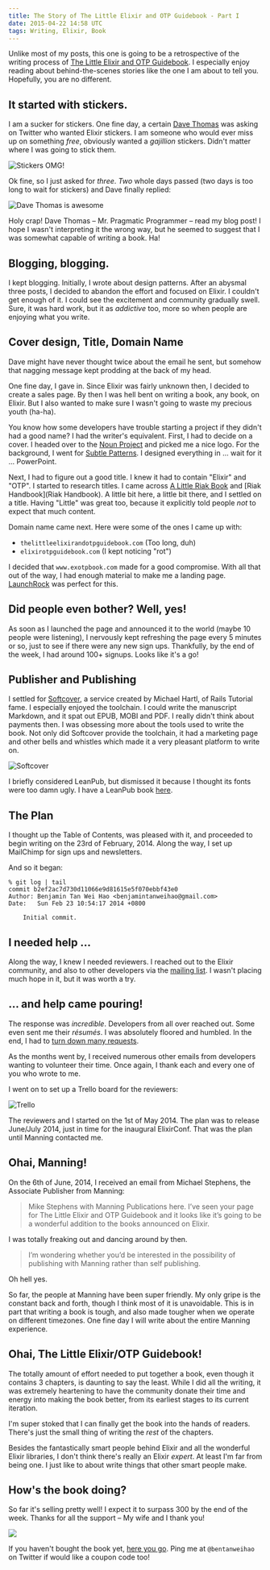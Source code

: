```yaml
---
title: The Story of The Little Elixir and OTP Guidebook - Part I
date: 2015-04-22 14:58 UTC
tags: Writing, Elixir, Book
---
```


Unlike most of my posts, this one is going to be a retrospective of the writing process of [The Little Elixir and OTP Guidebook](http://www.manning.com/tanweihao?a_aid=exotpbook&a_bid=99f537ec). I especially enjoy reading about behind-the-scenes stories like the one I am about to tell you. Hopefully, you are no different. 

## It started with stickers. 

I am a sucker for stickers. One fine day, a certain [Dave Thomas](https://twitter.com/pragdave) was asking on Twitter who wanted Elixir stickers. I am someone who would ever miss up on something _free_, obviously wanted a _gajillion_ stickers. Didn't matter where I was going to stick them.

![Stickers OMG!](http://i.imgur.com/0kIMYFX.png)

Ok fine, so I just asked for _three_. _Two_ whole days passed (two days is too long to wait for stickers) and Dave finally replied:

![Dave Thomas is awesome](http://i.imgur.com/HV8Polg.png)

Holy crap! Dave Thomas – Mr. Pragmatic Programmer – read my blog post! I hope I wasn't interpreting it the wrong way, but he seemed to suggest that I was somewhat capable of writing a book. Ha!

## Blogging, blogging.

I kept blogging. Initially, I wrote about design patterns. After an abysmal three posts, I decided to abandon the effort and focused on Elixir. I couldn't get enough of it. I could see the excitement and community gradually swell. Sure, it was hard work, but it as _addictive_ too, more so when people are enjoying what you write.

## Cover design, Title, Domain Name

Dave might have never thought twice about the email he sent, but somehow that nagging message kept prodding at the back of my head.

One fine day, I gave in. Since Elixir was fairly unknown then, I decided to create a sales page. By then I was hell bent on writing a book, any book, on Elixir. But I also wanted to make sure I wasn't going to waste my precious youth (ha-ha). 

You know how some developers have trouble starting a project if they didn't had a good name? I had the writer's equivalent. First, I had to decide on a cover. I headed over to the [Noun Project](http://thenounproject.com/) and picked me a nice logo. For the background, I went for [Subtle Patterns](http://subtlepatterns.com/). I designed everything in ... wait for it ... PowerPoint.

Next, I had to figure out a good title. I knew it had to contain "Elixir" and "OTP". I started to research titles. I came across [A Little Riak Book](littleriakbook.com) and [Riak Handbook](Riak Handbook). A little bit here, a little bit there, and I settled on a title. Having "Little" was great too, because it explicitly told people _not_ to expect that much content.

Domain name came next. Here were some of the ones I came up with: 

* `thelittleelixirandotpguidebook.com` (Too long, duh)
* `elixirotpguidebook.com` (I kept noticing "rot")

I decided that `www.exotpbook.com` made for a good compromise. With all that out of the way, I had enough material to make me a landing page. [LaunchRock](https://www.launchrock.com/) was perfect for this. 

## Did people even bother? Well, yes!

As soon as I launched the page and announced it to the world (maybe 10 people were listening), I nervously kept refreshing the page every 5 minutes or so, just to see if there were any new sign ups. Thankfully, by the end of the week, I had around 100+ signups. Looks like it's a go! 

## Publisher and Publishing

I settled for [Softcover](https://www.softcover.io/), a service created by Michael Hartl, of Rails Tutorial fame. I especially enjoyed the toolchain. I could write the manuscript Markdown, and it spat out EPUB, MOBI and PDF. I really didn't think about payments then. I was obsessing more about the tools used to write the book. Not only did Softcover provide the toolchain, it had a marketing page and other bells and whistles which made it a very pleasant platform to write on.

![Softcover](http://i.imgur.com/tWr1WpX.png)

I briefly considered LeanPub, but dismissed it because I thought its fonts were too damn ugly. I have a LeanPub book [here](https://leanpub.com/therubyclosuresbook).

## The Plan

I thought up the Table of Contents, was pleased with it, and proceeded to begin writing on the 23rd of February, 2014. Along the way, I set up MailChimp for sign ups and newsletters. 

And so it began:

```
% git log | tail                                                
commit b2ef2ac7d730d11066e9d81615e5f070ebbf43e0
Author: Benjamin Tan Wei Hao <benjamintanweihao@gmail.com>
Date:   Sun Feb 23 10:54:17 2014 +0800

    Initial commit.
```

## I needed help ...

Along the way, I knew I needed reviewers. I reached out to the Elixir community, and also to other developers via the [mailing list](http://us3.campaign-archive2.com/?u=e6c489d8ae654374bfa191d29&id=4ee1177637). I wasn't placing much hope in it, but it was worth a try.

## ... and help came pouring! 

The response was _incredible_. Developers from all over reached out. Some even sent me their _résumés_. I was absolutely floored and humbled. In the end, I had to [turn down many requests](https://us3.admin.mailchimp.com/campaigns/show?id=725449). 

As the months went by, I received numerous other emails from developers wanting to volunteer their time. Once again, I thank each and every one of you who wrote to me.

I went on to set up a Trello board for the reviewers:

![Trello](http://i.imgur.com/8PR5XIO.png)

The reviewers and I started on the 1st of May 2014. The plan was to release June/July 2014, just in time for the inaugural ElixirConf. That was the plan until Manning contacted me.

## Ohai, Manning! 

On the 6th of June, 2014, I received an email from Michael Stephens, the Associate Publisher from Manning:

> Mike Stephens with Manning Publications here. I’ve seen your page for The Little Elixir and OTP Guidebook and it looks like it’s going to be  a wonderful addition to the books announced on Elixir.

I was totally freaking out and dancing around by then.

> I’m wondering whether you’d be interested in the possibility of publishing with Manning rather than self publishing.

Oh hell yes. 

So far, the people at Manning have been super friendly. My only gripe is the constant back and forth, though I think most of it is unavoidable. This is in part that writing a book is tough, and also made tougher when we operate on different timezones. One fine day I will write about the entire Manning experience.

## Ohai, The Little Elixir/OTP Guidebook!

The totally amount of effort needed to put together a book, even though it contains 3 chapters, is daunting to say the least. While I did all the writing, it was extremely heartening to have the community donate their time and energy into making the book better, from its earliest stages to its current iteration.

I'm super stoked that I can finally get the book into the hands of readers. There's just the small thing of writing the _rest_ of the chapters. 

Besides the fantastically smart people behind Elixir and all the wonderful Elixir libraries, I don't think there's really an Elixir _expert_. At least I'm far from being one. I just like to about write things that other smart people make.

## How's the book doing?

So far it's selling pretty well! I expect it to surpass 300 by the end of the week. Thanks for all the support – My wife and I thank you!

![](http://www.manning.com/tanweihao/tanweihao_cover150.jpg)

If you haven't bought the book yet, [here you go](http://www.manning.com/tanweihao?a_aid=exotpbook&a_bid=99f537ec). Ping me at `@bentanweihao` on Twitter if would like a coupon code too!
